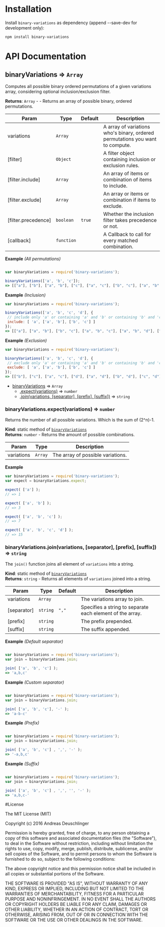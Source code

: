 # Installation

Install `binary-variations` as dependency (append --save-dev for development only):

```shell
npm install binary-variations
```

# API Documentation

<a name="module_binaryVariations"></a>

## binaryVariations ⇒ <code>Array</code>
Computes all possible binary ordered permutations of a given variations array,
considering optional inclusion/exclusion filter.

**Returns**: <code>Array</code> - - Returns an array of possible binary, ordered permutations.  

| Param | Type | Default | Description |
| --- | --- | --- | --- |
| variations | <code>Array</code> |  | A array of variations who's binary, ordered permutations you want to compute. |
| [filter] | <code>Object</code> |  | A filter object containing inclusion or exclusion rules. |
| [filter.include] | <code>Array</code> |  | An array of items or combination of items to include. |
| [filter.exclude] | <code>Array</code> |  | An array or items or combination if items to exclude. |
| [filter.precedence] | <code>boolean</code> | <code>true</code> | Whether the inclusion filter takes precedence or not. |
| [callback] | <code>function</code> |  | A Callback to call for every matched combination. |

**Example** *(All permutations)*  
```js

var binaryVariations = require('binary-variations');

binaryVariations(['a', 'b', 'c']);
=> [["a"], ["b"], ["a", "b"], ["c"], ["a", "c"], ["b", "c"], ["a", "b", "c"]]
```
**Example** *(Inclusion)*  
```js
var binaryVariations = require('binary-variations');

binaryVariations(['a', 'b', 'c', 'd'], {
 // include only 'a' or containing 'a' and 'b' or containing 'b' and 'c'
 include: [ 'a', ['a', 'b'], ['b', 'c'] ]
});
=> [["a"], ["a", "b"], ["b", "c"], ["a", "b", "c"], ["a", "b", "d"], ["b", "c", "d"], ["a", "b", "c", "d"]]
```
**Example** *(Exclusion)*  
```js
var binaryVariations = require('binary-variations');

binaryVariations(['a', 'b', 'c', 'd'], {
 // exclude only 'a' or containing 'a' and 'b' or containing 'b' and 'c'
 exclude: [ 'a', ['a', 'b'], ['b', 'c'] ]
});
=> [["b"], ["c"], ["a", "c"], ["d"], ["a", "d"], ["b", "d"], ["c", "d"], ["a", "c", "d"]]
```

* [binaryVariations](#module_binaryVariations) ⇒ <code>Array</code>
    * [.expect(variations)](#module_binaryVariations.expect) ⇒ <code>number</code>
    * [.join(variations, [separator], [prefix], [suffix])](#module_binaryVariations.join) ⇒ <code>string</code>

<a name="module_binaryVariations.expect"></a>

### binaryVariations.expect(variations) ⇒ <code>number</code>
Returns the number of all possible variations.
Which is the sum of (2^n)-1.

**Kind**: static method of <code>[binaryVariations](#module_binaryVariations)</code>  
**Returns**: <code>number</code> - Returns the amount of possible combinations.  

| Param | Type | Description |
| --- | --- | --- |
| variations | <code>Array</code> | The array of possible variations. |

**Example**  
```js
var binaryVariations = require('binary-variations');
var expect = binaryVariations.expect;

expect( ['a'] );
// => 1

expect( ['a', 'b'] );
// => 3

expect( ['a', 'b', 'c'] );
// => 7

expect( ['a', 'b', 'c', 'd'] );
// => 15
```
<a name="module_binaryVariations.join"></a>

### binaryVariations.join(variations, [separator], [prefix], [suffix]) ⇒ <code>string</code>
The `join()` function joins all element of `variations` into a string.

**Kind**: static method of <code>[binaryVariations](#module_binaryVariations)</code>  
**Returns**: <code>string</code> - Returns all elements of `variations` joined into a string.  

| Param | Type | Default | Description |
| --- | --- | --- | --- |
| variations | <code>Array</code> |  | The variations array to join. |
| [separator] | <code>string</code> | <code>&quot;,&quot;</code> | Specifies a string to separate each element of the array. |
| [prefix] | <code>string</code> |  | The prefix prepended. |
| [suffix] | <code>string</code> |  | The suffix appended. |

**Example** *(Default separator)*  
```js

var binaryVariations = require('binary-variations');
var join = binaryVariations.join;

join( ['a', 'b', 'c'] );
=> 'a,b,c'
```
**Example** *(Custom separator)*  
```js

var binaryVariations = require('binary-variations');
var join = binaryVariations.join;

join( ['a', 'b', 'c'], '-' );
=> 'a-b-c'
```
**Example** *(Prefix)*  
```js

var binaryVariations = require('binary-variations');
var join = binaryVariations.join;

join( ['a', 'b', 'c'] , ',', '-' );
=> '-a,b,c'
```
**Example** *(Suffix)*  
```js

var binaryVariations = require('binary-variations');
var join = binaryVariations.join;

join( ['a', 'b', 'c'] , ',', '', '-' );
=> 'a,b,c-'
```

#License

The MIT License (MIT)

Copyright (c) 2016 Andreas Deuschlinger

Permission is hereby granted, free of charge, to any person obtaining a copy
of this software and associated documentation files (the &quot;Software&quot;), to deal
in the Software without restriction, including without limitation the rights
to use, copy, modify, merge, publish, distribute, sublicense, and/or sell
copies of the Software, and to permit persons to whom the Software is
furnished to do so, subject to the following conditions:

The above copyright notice and this permission notice shall be included in all
copies or substantial portions of the Software.

THE SOFTWARE IS PROVIDED &quot;AS IS&quot;, WITHOUT WARRANTY OF ANY KIND, EXPRESS OR
IMPLIED, INCLUDING BUT NOT LIMITED TO THE WARRANTIES OF MERCHANTABILITY,
FITNESS FOR A PARTICULAR PURPOSE AND NONINFRINGEMENT. IN NO EVENT SHALL THE
AUTHORS OR COPYRIGHT HOLDERS BE LIABLE FOR ANY CLAIM, DAMAGES OR OTHER
LIABILITY, WHETHER IN AN ACTION OF CONTRACT, TORT OR OTHERWISE, ARISING FROM,
OUT OF OR IN CONNECTION WITH THE SOFTWARE OR THE USE OR OTHER DEALINGS IN THE
SOFTWARE.
